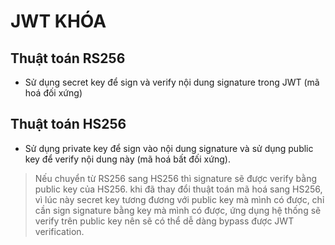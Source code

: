 # JWT KHÓA

## Thuật toán RS256 
- Sử dụng secret key để sign và verify nội dung signature trong JWT (mã hoá đối xứng)

## Thuật toán HS256 
- Sử dụng private key để sign vào nội dung signature và sử dụng public key để verify nội dung này (mã hoá bất đối xứng). 

>Nếu chuyển từ RS256 sang HS256 thì signature sẽ được verify bằng public key của HS256. khi đã thay đổi thuật toán mã hoá sang HS256, vì lúc này secret key tương đương với public key mà mình có được, chỉ cần sign signature bằng key mà mình có được, ứng dụng hệ thống sẽ verify trên public key nên sẽ có thể dễ dàng bypass được JWT verification. 

